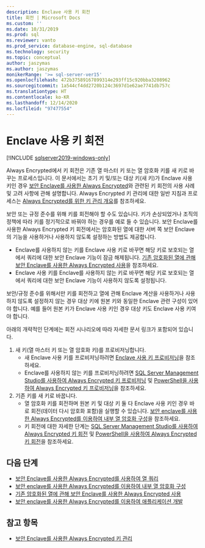 ```yaml
---
description: Enclave 사용 키 회전
title: 회전 | Microsoft Docs
ms.custom: ''
ms.date: 10/31/2019
ms.prod: sql
ms.reviewer: vanto
ms.prod_service: database-engine, sql-database
ms.technology: security
ms.topic: conceptual
author: jaszymas
ms.author: jaszymas
monikerRange: '>= sql-server-ver15'
ms.openlocfilehash: 472b37589167899314e293ff15c920bba3208962
ms.sourcegitcommit: 1a544cf4dd2720b124c3697d1e62ae7741db757c
ms.translationtype: HT
ms.contentlocale: ko-KR
ms.lasthandoff: 12/14/2020
ms.locfileid: "97477554"
---
```

# <a name="rotate-enclave-enabled-keys"></a>Enclave 사용 키 회전
[!INCLUDE [sqlserver2019-windows-only](../../../includes/applies-to-version/sqlserver2019-windows-only.md)]

Always Encrypted에서 키 회전은 기존 열 마스터 키 또는 열 암호화 키를 새 키로 바꾸는 프로세스입니다. 이 문서에서는 초기 키 및/또는 대상 키(새 키)가 Enclave 사용 키인 경우 [보안 Enclave를 사용한 Always Encrypted](always-encrypted-enclaves.md)와 관련된 키 회전의 사용 사례 및 고려 사항에 관해 설명합니다. Always Encrypted 키 관리에 대한 일반 지침과 프로세스는 [Always Encrypted를 위한 키 관리 개요](overview-of-key-management-for-always-encrypted.md)를 참조하세요. 

보안 또는 규정 준수를 위해 키를 회전해야 할 수도 있습니다. 키가 손상되었거나 조직의 정책에 따라 키를 정기적으로 바꿔야 하는 경우를 예로 들 수 있습니다. 보안 Enclave를 사용한 Always Encrypted 키 회전에서는 암호화된 열에 대한 서버 쪽 보안 Enclave의 기능을 사용하거나 사용하지 않도록 설정하는 방법도 제공합니다.
- Enclave를 사용하지 않는 키를 Enclave 사용 키로 바꾸면 해당 키로 보호되는 열에서 쿼리에 대한 보안 Enclave 기능이 잠금 해제됩니다. [기존 암호화된 열에 관해 보안 Enclave를 사용한 Always Encrypted 사용](always-encrypted-enclaves-enable-for-encrypted-columns.md)을 참조하세요.
 - Enclave 사용 키를 Enclave를 사용하지 않는 키로 바꾸면 해당 키로 보호되는 열에서 쿼리에 대한 보안 Enclave 기능이 사용하지 않도록 설정됩니다.

보안/규정 준수를 위해서만 키를 회전하고 열에 관해 Enclave 계산을 사용하거나 사용하지 않도록 설정하지 않는 경우 대상 키에 원본 키와 동일한 Enclave 관련 구성이 있어야 합니다. 예를 들어 원본 키가 Enclave 사용 키인 경우 대상 키도 Enclave 사용 키여야 합니다.

아래의 개략적인 단계에는 회전 시나리오에 따라 자세한 문서 링크가 포함되어 있습니다.

1. 새 키(열 마스터 키 또는 열 암호화 키)를 프로비저닝합니다.
    - 새 Enclave 사용 키를 프로비저닝하려면 [Enclave 사용 키 프로비저닝](always-encrypted-enclaves-provision-keys.md)을 참조하세요.
    - Enclave를 사용하지 않는 키를 프로비저닝하려면 [SQL Server Management Studio를 사용하여 Always Encrypted 키 프로비저닝](configure-always-encrypted-keys-using-ssms.md) 및 [PowerShell을 사용하여 Always Encrypted 키 프로비저닝](configure-always-encrypted-keys-using-powershell.md)을 참조하세요.
2. 기존 키를 새 키로 바꿉니다.
    - 열 암호화 키를 회전하며 원본 키 및 대상 키 둘 다 Enclave 사용 키인 경우 바로 회전(데이터 다시 암호화 포함)을 실행할 수 있습니다. [보안 enclave를 사용한 Always Encrypted를 이용하여 내부 열 암호화 구성](always-encrypted-enclaves-configure-encryption.md)을 참조하세요.
    - 키 회전에 대한 자세한 단계는 [SQL Server Management Studio를 사용하여 Always Encrypted 키 회전](rotate-always-encrypted-keys-using-ssms.md) 및 [PowerShell을 사용하여 Always Encrypted 키 회전](rotate-always-encrypted-keys-using-powershell.md)을 참조하세요.

    
## <a name="next-steps"></a>다음 단계
- [보안 Enclave를 사용한 Always Encrypted를 사용하여 열 쿼리](always-encrypted-enclaves-query-columns.md)
- [보안 enclave를 사용한 Always Encrypted를 이용하여 내부 열 암호화 구성](always-encrypted-enclaves-configure-encryption.md)
- [기존 암호화된 열에 관해 보안 Enclave를 사용한 Always Encrypted 사용](always-encrypted-enclaves-enable-for-encrypted-columns.md)
- [보안 enclave를 사용한 Always Encrypted를 이용하여 애플리케이션 개발](always-encrypted-enclaves-client-development.md)  

## <a name="see-also"></a>참고 항목  
- [보안 Enclave를 사용한 Always Encrypted 키 관리](always-encrypted-enclaves-manage-keys.md)

